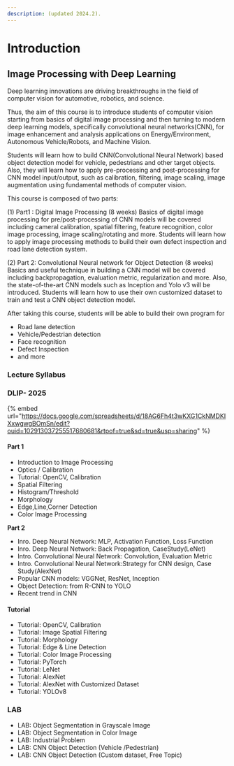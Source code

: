 ```yaml
---
description: (updated 2024.2).
---
```


# Introduction

## Image Processing with Deep Learning

Deep learning innovations are driving breakthroughs in the field of computer vision for automotive, robotics, and science.

Thus, the aim of this course is to introduce students of computer vision starting from basics of digital image processing and then turning to modern deep learning models, specifically convolutional neural networks(CNN), for image enhancement and analysis applications on Energy/Environment, Autonomous Vehicle/Robots, and Machine Vision.

Students will learn how to build CNN(Convolutional Neural Network) based object detection model for vehicle, pedestrians and other target objects. Also, they will learn how to apply pre-processing and post-processing for CNN model input/output, such as calibration, filtering, image scaling, image augmentation using fundamental methods of computer vision.

This course is composed of two parts:

(1) Part1 : Digital Image Processing (8 weeks) Basics of digital image processing for pre/post-processing of CNN models will be covered including cameral calibration, spatial filtering, feature recognition, color image processing, image scaling/rotating and more. Students will learn how to apply image processing methods to build their own defect inspection and road lane detection system.

(2) Part 2: Convolutional Neural network for Object Detection (8 weeks) Basics and useful technique in building a CNN model will be covered including backpropagation, evaluation metric, regularization and more. Also, the state-of-the-art CNN models such as Inception and Yolo v3 will be introduced. Students will learn how to use their own customized dataset to train and test a CNN object detection model.

After taking this course, students will be able to build their own program for

* Road lane detection
* Vehicle/Pedestrian detection
* Face recognition
* Defect Inspection
* and more

### **Lecture Syllabus**

### **DLIP- 2025**

{% embed url="https://docs.google.com/spreadsheets/d/18AG6Fh4t3wKXG1CkNMDKIXxwgwgBOmSn/edit?ouid=102913037255517680681&rtpof=true&sd=true&usp=sharing" %}





#### **Part 1**

* Introduction to Image Processing
* Optics / Calibration
* Tutorial: OpenCV, Calibration
* Spatial Filtering
* Histogram/Threshold
* Morphology
* Edge,Line,Corner Detection
* Color Image Processing

**Part 2**

* Inro. Deep Neural Network: MLP, Activation Function, Loss Function
* Inro. Deep Neural Network: Back Propagation, CaseStudy(LeNet)
* Intro. Convolutional Neural Network: Convolution, Evaluation Metric
* Intro. Convolutional Neural Network:Strategy for CNN design, Case Study(AlexNet)
* Popular CNN models: VGGNet, ResNet, Inception
* Object Detection: from R-CNN to YOLO
* Recent trend in CNN

#### **Tutorial**

* Tutorial: OpenCV, Calibration
* Tutorial: Image Spatial Filtering
* Tutorial: Morphology
* Tutorial: Edge & Line Detection
* Tutorial: Color Image Processing
* Tutorial: PyTorch
* Tutorial: LeNet
* Tutorial: AlexNet
* Tutorial: AlexNet with Customized Dataset
* Tutorial: YOLOv8

### **LAB**

* LAB: Object Segmentation in Grayscale Image
* LAB: Object Segmentation in Color Image
* LAB: Industrial Problem
* LAB: CNN Object Detection (Vehicle /Pedestrian)
* LAB: CNN Object Detection (Custom dataset, Free Topic)
